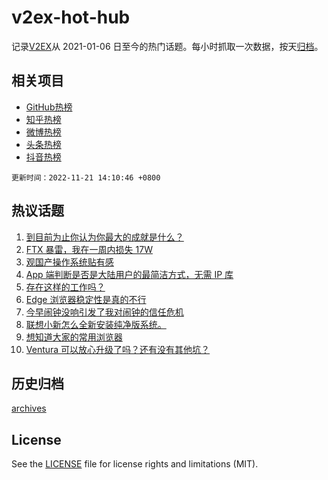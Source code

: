 # v2ex-hot-hub

 记录[V2EX](https://www.v2ex.com/)从 2021-01-06 日至今的热门话题。每小时抓取一次数据，按天[归档](archives)。
 
 ## 相关项目

- [GitHub热榜](https://github.com/lonnyzhang423/github-hot-hub)
- [知乎热榜](https://github.com/lonnyzhang423/zhihu-hot-hub)
- [微博热榜](https://github.com/lonnyzhang423/weibo-hot-hub)
- [头条热榜](https://github.com/lonnyzhang423/toutiao-hot-hub)
- [抖音热榜](https://github.com/lonnyzhang423/douyin-hot-hub)


 `更新时间：2022-11-21 14:10:46 +0800`

## 热议话题

1. [到目前为止你认为你最大的成就是什么？](https://www.v2ex.com/t/896580)
1. [FTX 暴雷，我在一周内损失 17W](https://www.v2ex.com/t/896592)
1. [观国产操作系统贴有感](https://www.v2ex.com/t/896716)
1. [App 端判断是否是大陆用户的最简洁方式，无需 IP 库](https://www.v2ex.com/t/896602)
1. [存在这样的工作吗？](https://www.v2ex.com/t/896711)
1. [Edge 浏览器稳定性是真的不行](https://www.v2ex.com/t/896614)
1. [今早闹钟没响引发了我对闹钟的信任危机](https://www.v2ex.com/t/896693)
1. [联想小新怎么全新安装纯净版系统。](https://www.v2ex.com/t/896584)
1. [想知道大家的常用浏览器](https://www.v2ex.com/t/896743)
1. [Ventura 可以放心升级了吗？还有没有其他坑？](https://www.v2ex.com/t/896687)

## 历史归档

[archives](archives)

## License

See the [LICENSE](LICENSE) file for license rights and limitations (MIT).
